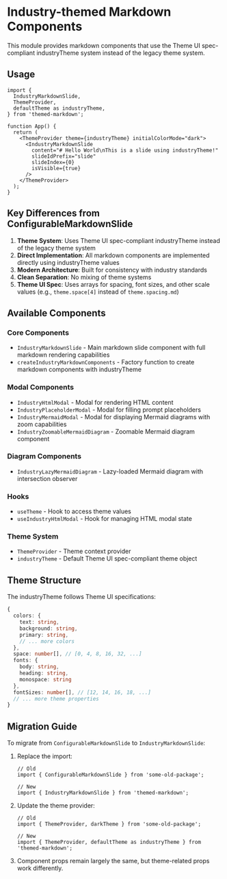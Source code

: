 # Industry-themed Markdown Components

This module provides markdown components that use the Theme UI spec-compliant industryTheme system instead of the legacy theme system.

## Usage

```tsx
import {
  IndustryMarkdownSlide,
  ThemeProvider,
  defaultTheme as industryTheme,
} from 'themed-markdown';

function App() {
  return (
    <ThemeProvider theme={industryTheme} initialColorMode="dark">
      <IndustryMarkdownSlide
        content="# Hello World\nThis is a slide using industryTheme!"
        slideIdPrefix="slide"
        slideIndex={0}
        isVisible={true}
      />
    </ThemeProvider>
  );
}
```

## Key Differences from ConfigurableMarkdownSlide

1. **Theme System**: Uses Theme UI spec-compliant industryTheme instead of the legacy theme system
2. **Direct Implementation**: All markdown components are implemented directly using industryTheme values
3. **Modern Architecture**: Built for consistency with industry standards
4. **Clean Separation**: No mixing of theme systems
5. **Theme UI Spec**: Uses arrays for spacing, font sizes, and other scale values (e.g., `theme.space[4]` instead of `theme.spacing.md`)

## Available Components

### Core Components

- `IndustryMarkdownSlide` - Main markdown slide component with full markdown rendering capabilities
- `createIndustryMarkdownComponents` - Factory function to create markdown components with industryTheme

### Modal Components

- `IndustryHtmlModal` - Modal for rendering HTML content
- `IndustryPlaceholderModal` - Modal for filling prompt placeholders
- `IndustryMermaidModal` - Modal for displaying Mermaid diagrams with zoom capabilities
- `IndustryZoomableMermaidDiagram` - Zoomable Mermaid diagram component

### Diagram Components

- `IndustryLazyMermaidDiagram` - Lazy-loaded Mermaid diagram with intersection observer

### Hooks

- `useTheme` - Hook to access theme values
- `useIndustryHtmlModal` - Hook for managing HTML modal state

### Theme System

- `ThemeProvider` - Theme context provider
- `industryTheme` - Default Theme UI spec-compliant theme object

## Theme Structure

The industryTheme follows Theme UI specifications:

```typescript
{
  colors: {
    text: string,
    background: string,
    primary: string,
    // ... more colors
  },
  space: number[], // [0, 4, 8, 16, 32, ...]
  fonts: {
    body: string,
    heading: string,
    monospace: string
  },
  fontSizes: number[], // [12, 14, 16, 18, ...]
  // ... more theme properties
}
```

## Migration Guide

To migrate from `ConfigurableMarkdownSlide` to `IndustryMarkdownSlide`:

1. Replace the import:

   ```tsx
   // Old
   import { ConfigurableMarkdownSlide } from 'some-old-package';

   // New
   import { IndustryMarkdownSlide } from 'themed-markdown';
   ```

2. Update the theme provider:

   ```tsx
   // Old
   import { ThemeProvider, darkTheme } from 'some-old-package';

   // New
   import { ThemeProvider, defaultTheme as industryTheme } from 'themed-markdown';
   ```

3. Component props remain largely the same, but theme-related props work differently.
